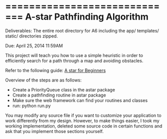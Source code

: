 =============================
A-star Pathfinding Algorithm
=============================

Deliverables:
The entire root directory for A6 including the app/ templates/ static/ directories zipped.

Due: April 25, 2014 11:59AM

This project will teach you how to use a simple heuristic in order to
efficiently search for a path through a map and avoiding obstacles.

Refer to the following guide: [A star for Beginners](http://www.policyalmanac.org/games/aStarTutorial.htm)

Overview of the steps are as follows:

- Create a PriorityQueue class in the astar package
- Create a pathfinding routine in astar package
- Make sure the web framework can find your routines and classes
- run: python run.py

You may modify any source file if you want to customize your application to
work differently from my design. However, to make things easier, I took my
working implementation, deleted some source code in certain functions and ask
that you implement those sections yourself. 







